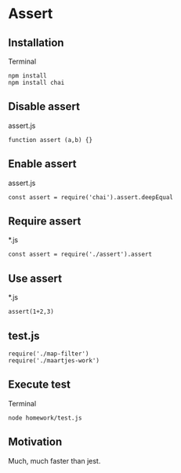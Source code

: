 # Assert

## Installation

Terminal

```
npm install
npm install chai
```

## Disable assert

assert.js

```
function assert (a,b) {}
```

## Enable assert

assert.js

```
const assert = require('chai').assert.deepEqual
```

## Require assert

*.js

```
const assert = require('./assert').assert
```

## Use assert

*.js

```
assert(1+2,3)
```

## test.js

```
require('./map-filter')
require('./maartjes-work')
```

## Execute test

Terminal

```
node homework/test.js
```

## Motivation

Much, much faster than jest.
